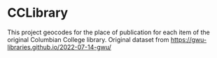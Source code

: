 # CCLibrary
This project geocodes for the place of publication for each item of the original Columbian College library.
Original dataset from https://gwu-libraries.github.io/2022-07-14-gwu/
